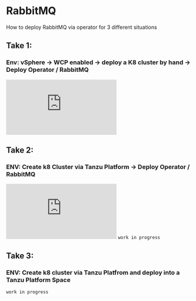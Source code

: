 
# RabbitMQ

How to deploy RabbitMQ via operator for 3 different situations 


## Take 1: 
### Env: vSphere -> WCP enabled -> deploy a K8 cluster by hand -> Deploy Operator / RabbitMQ

![Take 1](https://github.com/ogelbric/RabbitMQ/blob/main/Vanilla_vSphere_Tanzu/README.md)


## Take 2:
### ENV: Create k8 Cluster via Tanzu Platform -> Deploy Operator / RabbitMQ

![Take 2](https://github.com/ogelbric/RabbitMQ/blob/main/Tanzu_Platform_Cluster_Build/README.md) `work in progress`


## Take 3:
### ENV: Create k8 cluster via Tanzu Platfrom and deploy into a Tanzu Platform Space

`work in progress`



